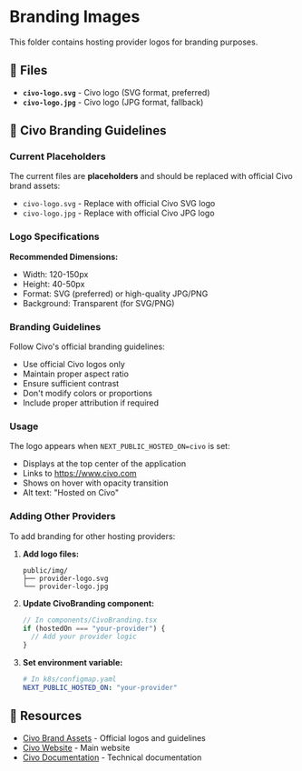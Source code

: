# Branding Images

This folder contains hosting provider logos for branding purposes.

## 📁 Files

- **`civo-logo.svg`** - Civo logo (SVG format, preferred)
- **`civo-logo.jpg`** - Civo logo (JPG format, fallback)

## 🎨 Civo Branding Guidelines

### Current Placeholders

The current files are **placeholders** and should be replaced with official Civo brand assets:

- `civo-logo.svg` - Replace with official Civo SVG logo
- `civo-logo.jpg` - Replace with official Civo JPG logo

### Logo Specifications

**Recommended Dimensions:**
- Width: 120-150px 
- Height: 40-50px
- Format: SVG (preferred) or high-quality JPG/PNG
- Background: Transparent (for SVG/PNG)

### Branding Guidelines

Follow Civo's official branding guidelines:
- Use official Civo logos only
- Maintain proper aspect ratio
- Ensure sufficient contrast
- Don't modify colors or proportions
- Include proper attribution if required

### Usage

The logo appears when `NEXT_PUBLIC_HOSTED_ON=civo` is set:
- Displays at the top center of the application
- Links to https://www.civo.com
- Shows on hover with opacity transition
- Alt text: "Hosted on Civo"

### Adding Other Providers

To add branding for other hosting providers:

1. **Add logo files:**
   ```
   public/img/
   ├── provider-logo.svg
   └── provider-logo.jpg
   ```

2. **Update CivoBranding component:**
   ```typescript
   // In components/CivoBranding.tsx
   if (hostedOn === "your-provider") {
     // Add your provider logic
   }
   ```

3. **Set environment variable:**
   ```yaml
   # In k8s/configmap.yaml
   NEXT_PUBLIC_HOSTED_ON: "your-provider"
   ```

## 🔗 Resources

- [Civo Brand Assets](https://www.civo.com/brand-assets) - Official logos and guidelines
- [Civo Website](https://www.civo.com) - Main website
- [Civo Documentation](https://www.civo.com/docs) - Technical documentation